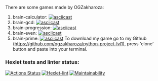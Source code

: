 There are some games made by OGZakharoza:
1) brain-calculator:  [![asciicast](https://asciinema.org/a/FlTEAxHrkcCNBFv7DUELg5Cjg.svg)](https://asciinema.org/a/FlTEAxHrkcCNBFv7DUELg5Cjg)
2) brain-gcd: [![asciicast](https://asciinema.org/a/IlZGC11Wym0TiVztehEZSjrEu.svg)](https://asciinema.org/a/IlZGC11Wym0TiVztehEZSjrEu)
3) brain-progression: [![asciicast](https://asciinema.org/a/VrHJZx4DgiBgtMV08rbR5aHV1.svg)](https://asciinema.org/a/VrHJZx4DgiBgtMV08rbR5aHV1)
4) brain-even: [![asciicast](https://asciinema.org/a/KjlRNldxuzWRtV8Uy6A9LKDnk.svg)](https://asciinema.org/a/KjlRNldxuzWRtV8Uy6A9LKDnk)
5) brain-prime:  [![asciicast](https://asciinema.org/a/VrHJZx4DgiBgtMV08rbR5aHV1.svg)](https://asciinema.org/a/VrHJZx4DgiBgtMV08rbR5aHV1)
To download my game go to my Github (https://github.com/ogzakharoza/python-project-lvl1), press 'clone' button and paste into your terminal.
### Hexlet tests and linter status:
[![Actions Status](https://github.com/ogzakharoza/python-project-lvl1/workflows/hexlet-check/badge.svg)](https://github.com/ogzakharoza/python-project-lvl1/actions)
[![Hexlet-lint](https://github.com/ogzakharoza/python-project-lvl1/actions/workflows/hexlet-lint.yml/badge.svg?branch=ogzakharoza)](https://github.com/ogzakharoza/python-project-lvl1/actions/workflows/hexlet-lint.yml)
[![Maintainability](https://api.codeclimate.com/v1/badges/531f4431fb212e530a93/maintainability)](https://codeclimate.com/github/ogzakharoza/python-project-lvl1/maintainability)
